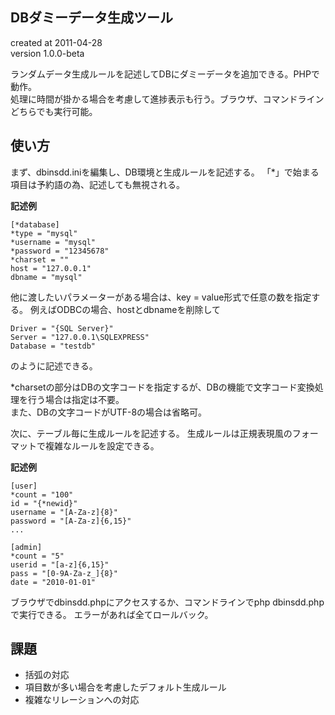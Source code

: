 ## DBダミーデータ生成ツール

created at 2011-04-28  
version 1.0.0-beta

ランダムデータ生成ルールを記述してDBにダミーデータを追加できる。PHPで動作。  
処理に時間が掛かる場合を考慮して進捗表示も行う。ブラウザ、コマンドラインどちらでも実行可能。

## 使い方

まず、dbinsdd.iniを編集し、DB環境と生成ルールを記述する。
「*」で始まる項目は予約語の為、記述しても無視される。

**記述例**
```
[*database]
*type = "mysql"
*username = "mysql"
*password = "12345678"
*charset = ""
host = "127.0.0.1"
dbname = "mysql"
```

他に渡したいパラメーターがある場合は、key = value形式で任意の数を指定する。
例えばODBCの場合、hostとdbnameを削除して
```
Driver = "{SQL Server}"
Server = "127.0.0.1\SQLEXPRESS"
Database = "testdb"
```
のように記述できる。

*charsetの部分はDBの文字コードを指定するが、DBの機能で文字コード変換処理を行う場合は指定は不要。  
また、DBの文字コードがUTF-8の場合は省略可。

次に、テーブル毎に生成ルールを記述する。
生成ルールは正規表現風のフォーマットで複雑なルールを設定できる。

**記述例**
```
[user]
*count = "100"
id = "{*newid}"
username = "[A-Za-z]{8}"
password = "[A-Za-z]{6,15}"
...

[admin]
*count = "5"
userid = "[a-z]{6,15}"
pass = "[0-9A-Za-z_]{8}"
date = "2010-01-01"
```

ブラウザでdbinsdd.phpにアクセスするか、コマンドラインでphp dbinsdd.phpで実行できる。
エラーがあれば全てロールバック。

## 課題

- 括弧の対応
- 項目数が多い場合を考慮したデフォルト生成ルール
- 複雑なリレーションへの対応
